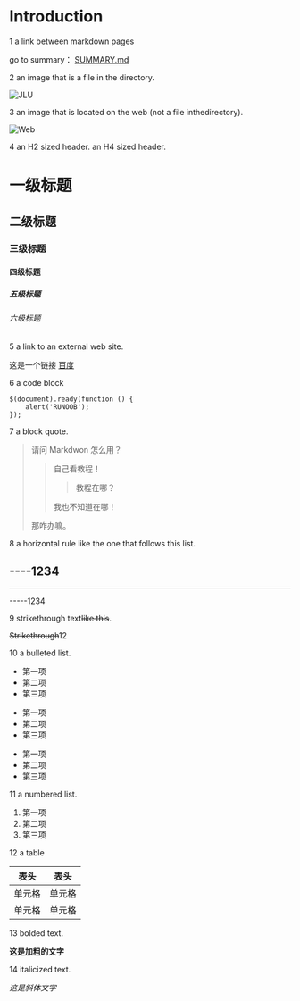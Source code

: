 # Introduction
1 a link between markdown pages
 
go to summary： [SUMMARY.md](C:/Users/shihe/Documents/git/SUMMARY.md) 

2 an image that is a file in the directory.

![JLU](C:/Users/shihe/Documents/git/jlu.jpg)

3 an image that is located on the web (not a file inthedirectory). 

![Web](https://encrypted-tbn0.gstatic.com/images?q=tbn:ANd9GcT5TjFGsf_AGGscBk5Fte2NSoKnUXHmd7406WryASPfJQ&s)

4  an H2 sized header. an H4 sized header.

# 一级标题
## 二级标题
### 三级标题
#### 四级标题
##### 五级标题
###### 六级标题
5 a link to an external web site.

这是一个链接 [百度](https://www.baidu.com)

6 a code block
```
$(document).ready(function () {
    alert('RUNOOB');
});
```
7 a block quote.
>  请问  Markdwon  怎么用？
>>  自己看教程！  
>>>  教程在哪？  
>>  
>>  我也不知道在哪！  
>
>  那咋办嘛。  

8 a horizontal rule like the one that follows this list.

----1234
---
- - -
-----1234

9 strikethrough text~~like this~~.

~~Strikethrough~~12

10 a bulleted list.
* 第一项
* 第二项
* 第三项

+ 第一项
+ 第二项
+ 第三项


- 第一项
- 第二项
- 第三项

11 a numbered list.
1. 第一项
2. 第二项
3. 第三项

12 a table

|  表头   | 表头  |
|  ----  | ----  |
| 单元格  | 单元格 |
| 单元格  | 单元格 |

13 bolded text.

**这是加粗的文字** 

14 italicized text.

*这是斜体文字* 
